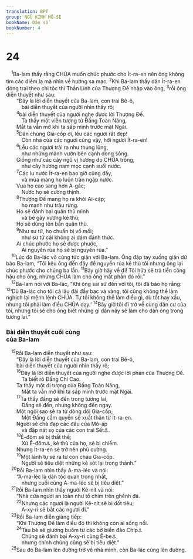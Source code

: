 ```yaml
---
translation: BPT
group: NGŨ KINH MÔ-SE
bookName: Dân số 
bookNumber: 4
---
```


<div class="title"><h1>24</h1></div>
<span class="verse dan_24_1"> <sup>1</sup>Ba-lam thấy rằng CHÚA muốn chúc phước cho Ít-ra-en nên ông không tìm các điềm lạ mà nhìn về hướng sa mạc.</span>
<span class="verse dan_24_2"><sup>2</sup>Khi Ba-lam thấy dân Ít-ra-en đóng trại theo chi tộc thì Thần Linh của Thượng Đế nhập vào ông,</span>
<span class="verse dan_24_3"><sup>3</sup>rồi ông diễn thuyết như sau:<br/>  “Đây là lời diễn thuyết của Ba-lam, con trai Bê-ô,<br/>   bài diễn thuyết của người nhìn thấy rõ;<br/></span>
<span class="verse dan_24_4">  <sup>4</sup>bài diễn thuyết của người nghe được lời Thượng Đế.<br/>   Ta thấy một viễn tượng từ Đấng Toàn Năng,<br/>  Mắt ta vẫn mở khi ta sấp mình trước mặt Ngài.<br/></span>
<span class="verse dan_24_5">  <sup>5</sup>Dân chúng Gia-cốp ơi, lều các ngươi rất đẹp!<br/>   Còn nhà cửa các ngươi cũng vậy, hỡi người Ít-ra-en!<br/></span>
<span class="verse dan_24_6">  <sup>6</sup>Lều các ngươi trải ra như thung lũng,<br/>   như những mảnh vườn bên cạnh dòng sông.<br/>  Giống như các cây ngũ vị hương do CHÚA trồng,<br/>   như cây hương nam mọc cạnh suối nước.<br/></span>
<span class="verse dan_24_7">  <sup>7</sup>Các lu nước Ít-ra-en bao giờ cũng đầy,<br/>   và mùa màng họ luôn tràn ngập nước.<br/>  Vua họ cao sang hơn A-gác;<br/>   Nước họ sẽ cường thịnh.<br/></span>
<span class="verse dan_24_8">  <sup>8</sup>Thượng Đế mang họ ra khỏi Ai-cập;<br/>   họ mạnh như trâu rừng.<br/>  Họ sẽ đánh bại quân thù mình<br/>   và bẻ gãy xương kẻ thù;<br/>  Họ sẽ dùng tên bắn quân thù.<br/></span>
<span class="verse dan_24_9">  <sup>9</sup>Như sư tử, họ chuẩn bị vồ mồi;<br/>   như sư tử cái không ai dám đánh thức.<br/>  Ai chúc phước họ sẽ được phước,<br/>   Ai nguyền rủa họ sẽ bị nguyền rủa.”<br/></span>
<span class="verse dan_24_10"> <sup>10</sup>Lúc đó Ba-lác vô cùng tức giận với Ba-lam. Ông đập tay xuống giận dữ bảo Ba-lam, “Tôi kêu ông đến đây để nguyền rủa kẻ thù tôi nhưng ông lại chúc phước cho chúng ba lần.</span>
<span class="verse dan_24_11"><sup>11</sup>Bây giờ hãy về đi! Tôi hứa sẽ trả tiền công hậu cho ông, nhưng CHÚA làm cho ông mất phần đó rồi.”<br/></span>
<span class="verse dan_24_12"> <sup>12</sup>Ba-lam nói với Ba-lác, “Khi ông sai sứ đến với tôi, tôi đã bảo họ rằng:</span>
<span class="verse dan_24_13"><sup>13</sup>‘Dù Ba-lác cho tôi cả lâu đài đầy bạc và vàng, tôi cũng không thể làm nghịch lại mệnh lệnh CHÚA. Tự tôi không thể làm điều gì, dù tốt hay xấu, nhưng tôi phải làm điều CHÚA dạy.’</span>
<span class="verse dan_24_14"><sup>14</sup>Bây giờ tôi đi trở về cùng dân cư của tôi, nhưng tôi sẽ cho ông biết những gì dân nầy sẽ làm cho dân ông trong tương lai.”<br/></span>
<div class="title"><h3>Bài diễn thuyết cuối cùng<br/>của Ba-lam</h3></div>
<span class="verse dan_24_15"> <sup>15</sup>Rồi Ba-lam diễn thuyết như sau:<br/>  “Đây là lời diễn thuyết của Ba-lam, con trai Bê-ô,<br/>  bài diễn thuyết của người nhìn thấy rõ;<br/></span>
<span class="verse dan_24_16">  <sup>16</sup>Đây là lời diễn thuyết của người nghe được lời phán của Thượng Đế.<br/>   Ta biết rõ Đấng Chí Cao.<br/>  Ta thấy một dị tượng của Đấng Toàn Năng,<br/>   Mắt ta vẫn mở khi ta sấp mình trước mặt Ngài.<br/></span>
<span class="verse dan_24_17">  <sup>17</sup>Ta thấy đấng sẽ đến trong tương lai,<br/>   Đấng sẽ đến, nhưng không đến ngay.<br/>  Một ngôi sao sẽ ra từ dòng dõi Gia-cốp;<br/>   Một Đấng cầm quyền sẽ xuất thân từ Ít-ra-en.<br/>  Người sẽ chà đạp các đầu của Mô-áp<br/>   và đập nát sọ của các con trai Sết<a data-toggle="tooltip" data-placement="bottom" title="Sết là con trai thứ ba của A-đam. Đây cũng có nghĩa là “con người” hay “con của Ê-nóc.”">⚓</a>.<br/></span>
<span class="verse dan_24_18">  <sup>18</sup>Ê-đôm sẽ bị thất thế;<br/>   Xứ Ê-đôm<a data-toggle="tooltip" data-placement="bottom" title="Còn có tên là Sê-ia.">⚓</a>, kẻ thù của họ, sẽ bị chiếm.<br/>  Nhưng Ít-ra-en sẽ trở nên phú cường.<br/></span>
<span class="verse dan_24_19">  <sup>19</sup>Một lãnh tụ sẽ ra từ con cháu Gia-cốp.<br/>   Người sẽ tiêu diệt những kẻ sót lại trong thành.”<br/></span>
<span class="verse dan_24_20"> <sup>20</sup>Rồi Ba-lam nhìn thấy A-ma-léc và nói:<br/>  “A-ma-léc là dân tộc quan trọng nhất,<br/>   nhưng cuối cùng A-ma-léc sẽ bị tiêu diệt.”<br/></span>
<span class="verse dan_24_21"> <sup>21</sup>Rồi Ba-lam nhìn thấy người Kê-nít và nói:<br/>  “Nhà cửa ngươi an toàn như tổ chim trên ghềnh đá.<br/></span>
<span class="verse dan_24_22">  <sup>22</sup>Nhưng các ngươi là người Kê-nít sẽ bị đốt tiêu;<br/>   A-xy-ri sẽ bắt các ngươi đi.”<br/></span>
<span class="verse dan_24_23"> <sup>23</sup>Rồi Ba-lam diễn giảng tiếp:<br/>  “Khi Thượng Đế làm điều đó thì không còn ai sống nổi.<br/></span>
<span class="verse dan_24_24">  <sup>24</sup>Tàu bè sẽ giương buồm từ các bờ biển đảo Chíp<a data-toggle="tooltip" data-placement="bottom" title="Nguyên văn, “Kít-tim.” Đây có thể là đảo Chíp, Cơ-rết, hay các địa danh khác nằm về phía Tây của xứ Do-thái trên Địa-trung-hải.">⚓</a><br/>   Chúng sẽ đánh bại A-xy-ri cùng Ê-be<a data-toggle="tooltip" data-placement="bottom" title="Đây có thể là những dân sống phía Tây sông Ơ-phơ-rát, hay có thể là dân Hê-bơ-rơ, con cháu của Ê-be. Xem thêm Sáng 10:21.">⚓</a>,<br/>   nhưng chính chúng cũng sẽ bị tiêu diệt.”<br/></span>
<span class="verse dan_24_25"> <sup>25</sup>Sau đó Ba-lam lên đường trở về nhà mình, còn Ba-lác cũng lên đường.<br/></span>
